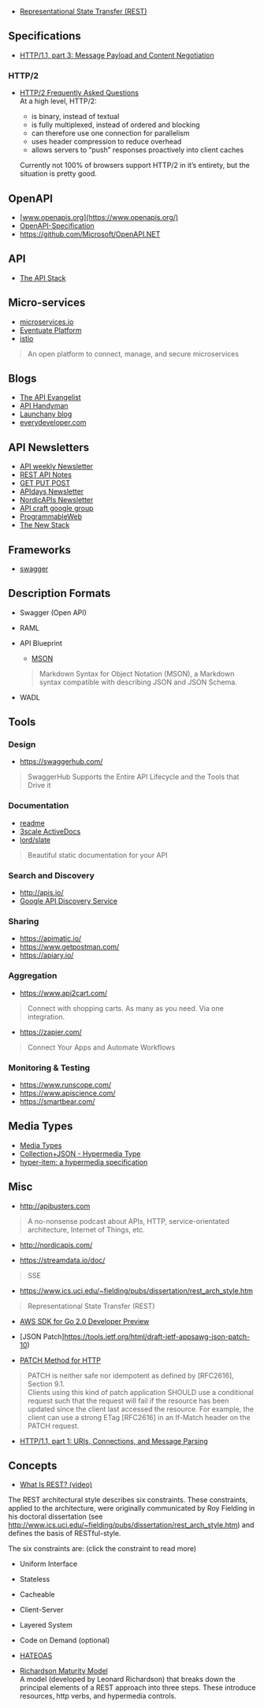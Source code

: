 - [Representational State Transfer (REST)](http://www.ics.uci.edu/~fielding/pubs/dissertation/rest_arch_style.htm)


## Specifications
- [HTTP/1.1, part 3: Message Payload and Content Negotiation](https://tools.ietf.org/html/draft-ietf-httpbis-p3-payload-20)

### HTTP/2
- [HTTP/2 Frequently Asked Questions](https://http2.github.io/faq/#what-are-the-key-differences-to-http1x)  
At a high level, HTTP/2:
  - is binary, instead of textual
  - is fully multiplexed, instead of ordered and blocking
  - can therefore use one connection for parallelism
  - uses header compression to reduce overhead
  - allows servers to “push” responses proactively into client caches  

  Currently not 100% of browsers support HTTP/2 in it’s entirety, but the situation is pretty good.  


## OpenAPI
- [www.openapis.org](https://www.openapis.org/)
- [OpenAPI-Specification](https://github.com/OAI/OpenAPI-Specification)
- https://github.com/Microsoft/OpenAPI.NET


## API
- [The API Stack](http://theapistack.com/)


## Micro-services
- [microservices.io](http://microservices.io/index.html)
- [Eventuate Platform](http://eventuate.io/)
- [istio](https://istio.io/)  
>An open platform to connect, manage, and secure microservices


## Blogs
- [The API Evangelist](https://apievangelist.com/)
- [API Handyman](https://apihandyman.io/)
- [Launchany blog ](http://launchany.com/articles/)
- [everydeveloper.com](http://everydeveloper.com)


## API Newsletters
- [API weekly Newsletter](http://launchany.com/subscribe/)
- [REST API Notes](https://tinyletter.com/RESTAPINotes)
- [GET PUT POST](https://tinyletter.com/getputpost)
- [APIdays Newsletter](http://global.apidays.io/)
- [NordicAPIs Newsletter ](http://nordicapis.com/newsletter/)
- [API craft google group](https://groups.google.com/forum/#!forum/api-craft)
- [ProgrammableWeb](http://www.programmableweb.com/)
- [The New Stack](http://thenewstack.io/)


## Frameworks
- [swagger](http://swagger.io/)


## Description Formats
- Swagger (Open API)
- RAML
- API Blueprint
  - [MSON](https://github.com/apiaryio/mson)
  > Markdown Syntax for Object Notation (MSON), a Markdown syntax compatible with describing JSON and JSON Schema.

- WADL




## Tools
### Design
- https://swaggerhub.com/
> SwaggerHub Supports the Entire API Lifecycle and the Tools that Drive it

### Documentation
- [readme](https://readme.io/)
- [3scale ActiveDocs](https://www.3scale.net/api-management/interactive-api-documentation/)
- [lord/slate](https://github.com/lord/slate)
> Beautiful static documentation for your API

### Search and Discovery
- http://apis.io/
- [Google API Discovery Service](https://developers.google.com/discovery/)

### Sharing
- https://apimatic.io/
- https://www.getpostman.com/
- https://apiary.io/

### Aggregation
- https://www.api2cart.com/
> Connect with shopping carts. As many as you need. Via one integration.
- https://zapier.com/
> Connect Your Apps and Automate Workflows

### Monitoring & Testing
- https://www.runscope.com/
- https://www.apiscience.com/
- https://smartbear.com/


## Media Types
- [Media Types](http://amundsen.com/media-types/)
- [Collection+JSON - Hypermedia Type](http://amundsen.com/media-types/collection/)
- [hyper-item: a hypermedia specification](https://github.com/mdemuth/hyper-item)


## Misc
- http://apibusters.com
> A no-nonsense podcast about APIs, HTTP, service-orientated architecture, Internet of Things, etc.

- http://nordicapis.com/

- https://streamdata.io/doc/
>SSE

- https://www.ics.uci.edu/~fielding/pubs/dissertation/rest_arch_style.htm
> Representational State Transfer (REST)

- [AWS SDK for Go 2.0 Developer Preview](https://aws.amazon.com/blogs/developer/aws-sdk-for-go-2-0-developer-preview/?sc_channel=sm&sc_campaign=Developer_Blog&sc_publisher=TWITTER&sc_country=Global&sc_geo=GLOBAL&sc_outcome=awareness&trk=_TWITTER&sc_content=blog&linkId=46195064)

- [JSON Patch]https://tools.ietf.org/html/draft-ietf-appsawg-json-patch-10)
- [PATCH Method for HTTP](https://tools.ietf.org/html/rfc5789)
> PATCH is neither safe nor idempotent as defined by [RFC2616], Section 9.1.  
> Clients using this kind of patch application SHOULD use a conditional request such that the request will fail if the resource has been updated since the client last accessed the resource.  For example, the client    can use a strong ETag [RFC2616] in an If-Match header on the PATCH request.

- [HTTP/1.1, part 1: URIs, Connections, and Message Parsing](https://tools.ietf.org/html/draft-ietf-httpbis-p1-messaging-16#page-43)

## Concepts
- [What Is REST? (video)](http://www.restapitutorial.com/lessons/whatisrest.html)  

The REST architectural style describes six constraints. These constraints, applied to the architecture, were originally communicated by Roy Fielding in his doctoral dissertation (see http://www.ics.uci.edu/~fielding/pubs/dissertation/rest_arch_style.htm) and defines the basis of RESTful-style.

The six constraints are: (click the constraint to read more)
  - Uniform Interface
  - Stateless
  - Cacheable
  - Client-Server
  - Layered System
  - Code on Demand (optional)

- [HATEOAS](https://en.wikipedia.org/wiki/HATEOAS)
- [Richardson Maturity Model](https://www.martinfowler.com/articles/richardsonMaturityModel.html)  
A model (developed by Leonard Richardson) that breaks down the principal elements of a REST approach into three steps. These introduce resources, http verbs, and hypermedia controls.
